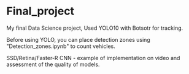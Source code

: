 # Final_project
My final Data Science project, Used YOLO10 with Botsotr for tracking.


Before using YOLO, you can place detection zones using "Detection_zones.ipynb" to count vehicles.

SSD/Retina/Faster-R CNN - example of implementation on video and assessment of the quality of models.
